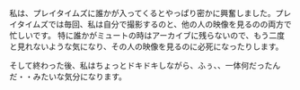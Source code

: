 私は、プレイタイムズに誰かが入ってくるとやっぱり密かに興奮しました。プレイタイムズでは毎回、私は自分で撮影するのと、他の人の映像を見るのの両方で忙しいです。 特に誰かがミュートの時はアーカイブに残らないので、もう二度と見れないような気になり、その人の映像を見るのに必死になったりします。

そして終わった後、私はちょっとドキドキしながら、ふぅ、、一体何だったんだ・・みたいな気分になります。